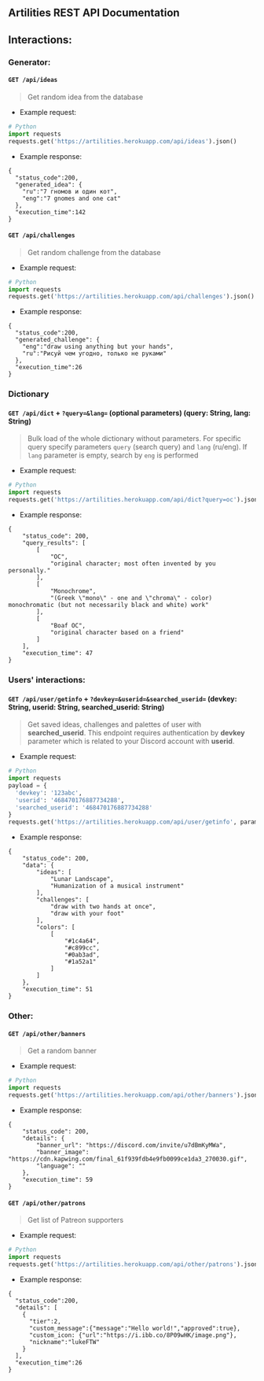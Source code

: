 ## Artilities REST API Documentation
## Interactions:
### Generator:
#### `GET /api/ideas`
> Get random idea from the database
- Example request:
```py
# Python
import requests
requests.get('https://artilities.herokuapp.com/api/ideas').json()
```
- Example response:
```
{
  "status_code":200,
  "generated_idea": {
    "ru":"7 гномов и один кот",
    "eng":"7 gnomes and one cat"
  },
  "execution_time":142
}
```

#### `GET /api/challenges`
> Get random challenge from the database
- Example request:
```py
# Python
import requests
requests.get('https://artilities.herokuapp.com/api/challenges').json()
```
- Example response:
```
{
  "status_code":200,
  "generated_challenge": {
    "eng":"draw using anything but your hands",
    "ru":"Рисуй чем угодно, только не руками"
  },
  "execution_time":26
}
```

### Dictionary
#### `GET /api/dict` + `?query=&lang=` (optional parameters) (query: String, lang: String)
> Bulk load of the whole dictionary without parameters. For specific query specify parameters `query` (search query) and `lang` (ru/eng). If `lang` parameter is empty, search by `eng` is performed
- Example request:
```py
# Python
import requests
requests.get('https://artilities.herokuapp.com/api/dict?query=oc').json()
```
- Example response:
```
{
    "status_code": 200,
    "query_results": [
        [
            "OC",
            "original character; most often invented by you personally."
        ],
        [
            "Monochrome",
            "(Greek \"mono\" - one and \"chroma\" - color) monochromatic (but not necessarily black and white) work"
        ],
        [
            "Boaf OC",
            "original character based on a friend"
        ]
    ],
    "execution_time": 47
}
```

### Users' interactions:
#### `GET /api/user/getinfo` + `?devkey=&userid=&searched_userid=` (devkey: String, userid: String, searched_userid: String)
> Get saved ideas, challenges and palettes of user with **searched_userid**. This endpoint requires authentication by **devkey** parameter which is related to your Discord account with **userid**.
- Example request:
```py
# Python
import requests
payload = {
  'devkey': '123abc', 
  'userid': '468470176887734288',
  'searched_userid': '468470176887734288'
}
requests.get('https://artilities.herokuapp.com/api/user/getinfo', params=payload).json()
```

- Example response:
```
{
    "status_code": 200,
    "data": {
        "ideas": [
            "Lunar Landscape",
            "Humanization of a musical instrument"
        ],
        "challenges": [
            "draw with two hands at once",
            "draw with your foot"
        ],
        "colors": [
            [
                "#1c4a64",
                "#c899cc",
                "#0ab3ad",
                "#1a52a1"
            ]
        ]
    },
    "execution_time": 51
}
```

### Other:
#### `GET /api/other/banners`
> Get a random banner
- Example request:
```py
# Python
import requests
requests.get('https://artilities.herokuapp.com/api/other/banners').json()
```
- Example response:
```
{
    "status_code": 200,
    "details": {
        "banner_url": "https://discord.com/invite/u7dBmKyMWa",
        "banner_image": "https://cdn.kapwing.com/final_61f939fdb4e9fb0099ce1da3_270030.gif",
        "language": ""
    },
    "execution_time": 59
}
```

#### `GET /api/other/patrons`
> Get list of Patreon supporters
- Example request:
```py
# Python
import requests
requests.get('https://artilities.herokuapp.com/api/other/patrons').json()
```
- Example response:
```
{
  "status_code":200,
  "details": [
    {
      "tier":2,
      "custom_message":{"message":"Hello world!","approved":true},
      "custom_icon: {"url":"https://i.ibb.co/8P09wHK/image.png"},
      "nickname":"lukeFTW"
    }
  ],
  "execution_time":26
}
```
